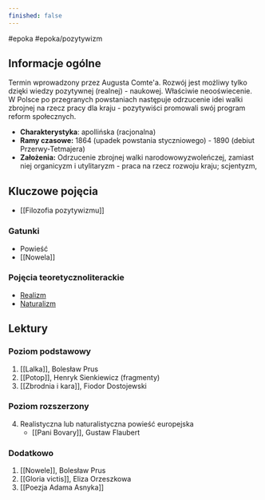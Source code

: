 ```yaml
---
finished: false
---
```

#epoka #epoka/pozytywizm
## Informacje ogólne
Termin wprowadzony przez Augusta Comte'a. Rozwój jest możliwy tylko dzięki wiedzy pozytywnej (realnej) - naukowej. Właściwie neooświecenie. W Polsce po przegranych powstaniach następuje odrzucenie idei walki zbrojnej na rzecz pracy dla kraju - pozytywiści promowali swój program reform społecznych. 
- **Charakterystyka**: apollińska (racjonalna)
- **Ramy czasowe:** 1864 (upadek powstania styczniowego) - 1890 (debiut Przerwy-Tetmajera)
- **Założenia:** Odrzucenie zbrojnej walki narodowowyzwoleńczej, zamiast niej organicyzm i utylitaryzm - praca na rzecz rozwoju kraju; scjentyzm,
## Kluczowe pojęcia
- [[Filozofia pozytywizmu]]
### Gatunki
- Powieść
- [[Nowela]]
### Pojęcia teoretycznoliterackie
- [Realizm](./Filozofia%20pozytywizmu#^realizm)
- [Naturalizm](./Filozofia%20pozytywizmu#^naturalizm)
## Lektury
### Poziom podstawowy
1. [[Lalka]], Bolesław Prus
2. [[Potop]], Henryk Sienkiewicz (fragmenty)
3. [[Zbrodnia i kara]], Fiodor Dostojewski
### Poziom rozszerzony
4. Realistyczna lub naturalistyczna powieść europejska
	- [[Pani Bovary]], Gustaw Flaubert

### Dodatkowo
1. [[Nowele]], Bolesław Prus
2. [[Gloria victis]], Eliza Orzeszkowa
3. [[Poezja Adama Asnyka]]